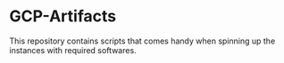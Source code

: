 # GCP-Artifacts
This repository contains scripts that comes handy when spinning up the instances with required softwares.
